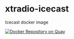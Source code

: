 # xtradio-icecast
Icecast docker image

[![Docker Repository on Quay](https://quay.io/repository/xtradio/icecast/status "Docker Repository on Quay")](https://quay.io/repository/xtradio/icecast)
